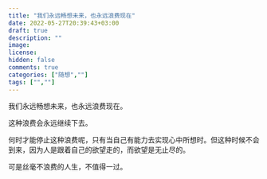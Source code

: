 ```yaml
---
title: "我们永远畅想未来，也永远浪费现在"
date: 2022-05-27T20:39:43+03:00
draft: true
description: ""
image: 
license: 
hidden: false
comments: true
categories: ["随想",""]
tags: ["",""]
---
```


我们永远畅想未来，也永远浪费现在。

这种浪费会永远继续下去。

何时才能停止这种浪费呢，只有当自己有能力去实现心中所想时。但这种时候不会到来，因为人是跟着自己的欲望走的，而欲望是无止尽的。

可是丝毫不浪费的人生，不值得一过。